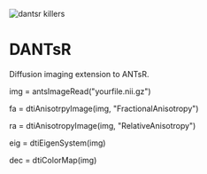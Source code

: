 ![dantsr killers](http://www.picslyrics.net/images/255741-the-killers-are-we-human-or-are-we-dancer.jpg)

# DANTsR
Diffusion imaging extension to ANTsR.

img = antsImageRead("yourfile.nii.gz")

fa = dtiAnisotrpyImage(img, "FractionalAnisotropy")

ra = dtiAnisotropyImage(img, "RelativeAnisotropy")

eig = dtiEigenSystem(img)

dec = dtiColorMap(img)
